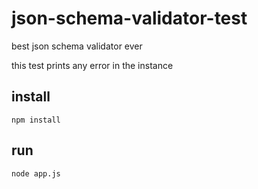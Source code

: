 # json-schema-validator-test
best json schema validator ever

this test prints any error in the instance
## install
`npm install`
## run
`node app.js`
